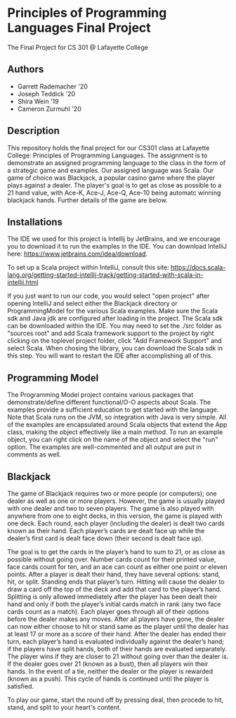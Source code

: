 # Principles of Programming Languages Final Project
The Final Project for CS 301 @ Lafayette College
## Authors
  * Garrett Rademacher '20
  * Joseph Teddick     '20
  * Shira Wein         '19
  * Cameron Zurmuhl    '20

## Description
This repository holds the final project for our CS301 class at Lafayette College: Principles of Programming Languages. The assignment is to
demonstrate an assigned programming language to the class in the form of a strategic game and examples. Our assigned language was Scala. Our game of choice was Blackjack, a popular casino game where the player plays against a dealer. The player's goal is to get as close as possible to a 21 hand value, with Ace-K, Ace-J, Ace-Q, Ace-10 being automatc winning blackjack hands. Further details of the game are below.

## Installations
The IDE we used for this project is Intellij by JetBrains, and we encourage you to download it to run the examples in the IDE.
You can download IntelliJ here: https://www.jetbrains.com/idea/download. 

To set up a Scala project within IntelliJ, consult this site: https://docs.scala-lang.org/getting-started-intellij-track/getting-started-with-scala-in-intellij.html

If you just want to run our code, you would select "open project" after opening IntelliJ and select either the Blackjack directory or ProgrammingModel for the various Scala examples. Make sure the Scala sdk and Java jdk are configured after loading in the project. The Scala sdk can be downloaded within the IDE. You may need to set the ./src folder as "sources root" and add Scala framework support to the project by right clicking on the toplevel project folder, click "Add Framework Support" and select Scala. When chosing the library, you can download the Scala sdk in this step. You will want to restart the IDE after accomplishing all of this.

## Programming Model
The Programming Model project contains various packages that demonstrate/define different functional/O-O aspects about Scala. The examples provide a sufficient education to get started with the language. Note that Scala runs on the JVM, so integration with Java is very simple. All of the examples are encapsulated around Scala objects that extend the App class, making the object effectively like a main method. To run an example object, you can right click on the name of the object and select the "run" option. The examples are well-commented and all output are put in comments as well. 

## Blackjack

The game of Blackjack requires two or more people (or computers); one dealer as well as one or more players. However, the game is usually played with one dealer and two to seven players. The game is also played with anywhere from one to eight decks, in this version, the game is played with one deck. Each round, each player (including the dealer) is dealt two cards known as their hand. Each player’s cards are dealt face up while the dealer’s first card is dealt face down (their second is dealt face up). 

The goal is to get the cards in the player’s hand to sum to 21, or as close as possible without going over. Number cards count for their printed value, face cards count for ten, and an ace can count as either one point or eleven points. After a player is dealt their hand, they have several options: stand, hit, or split. Standing ends that player’s turn. Hitting will cause the dealer to draw a card off the top of the deck and add that card to the player’s hand. Splitting is only allowed immediately after the player has been dealt their hand and only if both the player’s initial cards match in rank (any two face cards count as a match). Each player goes through all of their options before the dealer makes any moves. After all players have gone, the dealer can now either choose to hit or stand same as the player until the dealer has at least 17 or more as a score of their hand. After the dealer has ended their turn, each player’s hand is evaluated individually against the dealer’s hand; if the players have split hands, both of their hands are evaluated separately. The player wins if they are closer to 21 without going over than the dealer is. If the dealer goes over 21 (known as a bust), then all players win their hands. In the event of a tie, neither the dealer or the player is rewarded (known as a push). This cycle of hands is continued until the player is satisfied.

To play our game, start the round off by pressing deal, then procede to hit, stand, and split to your heart's content.


